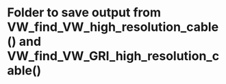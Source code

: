 # Folder to save output from VW_find_VW_high_resolution_cable() and VW_find_VW_GRI_high_resolution_cable()